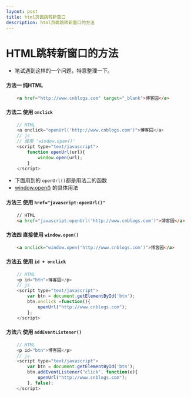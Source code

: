 ```yaml
---
layout: post
title: html页面跳转新窗口
description: html页面跳转新窗口的方法
---
```

#  HTML跳转新窗口的方法
- 笔试遇到这样的一个问题，特意整理一下。

#### 方法一  纯HTML
``` html
	<a href="http://www.cnblogs.com" target="_blank">博客园</a>
```

#### 方法二 使用 `onclick`
``` javascript
	// HTML 
	<a onclick="openUrl('http://www.cnblogs.com')">博客园</a>
	// js
	// 使用 'window.open()'
	<script type="text/javascript">
		function openUrl(url){
			window.open(url);
		}
	</script>
```	
- 下面用到的 `openUrl()`都是用法二的函数
- [window.open()](http://www.w3school.com.cn/jsref/met_win_open.asp) 的具体用法

#### 方法三 使用 `href="javascript:openUrl()"`
``` html
	// HTML
	<a href="javascript:openUrl('http://www.cnblogs.com')">博客园</a>
```

#### 方法四 直接使用 `window.open()`
``` html
	<a onclick="window.open('http://www.cnblogs.com')">博客园</a>
```

#### 方法五 使用 `id + onclick`
``` javascript
	// HTML
	<p id="btn">博客园</p>
	// js
	<script type="text/javascript">
		var btn = document.getElementById('btn');
		btn.onclick =function(){
			openUrl("http://www.cnblogs.com");
		};
	</script>
```

#### 方法六 使用 `addEventListener()`
``` javascript
	// HTML
	<p id="btn">博客园</p>
	// js
	<script type="text/javascript">
		var btn = document.getElementById('btn');
		btn.addEventListener("click", function(e){
 			openUrl("http://www.cnblogs.com");
 		}, false);
	</script>
```